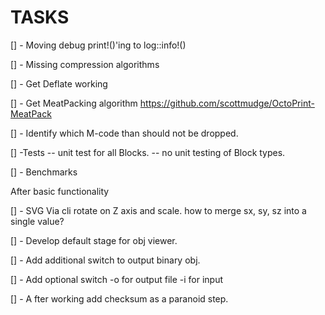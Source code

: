 # TASKS

[] - Moving debug print!()'ing to log::info!()

[] - Missing compression algorithms

[] - Get Deflate working

[] - Get MeatPacking algorithm
    <https://github.com/scottmudge/OctoPrint-MeatPack>

[] - Identify which M-code than should not be dropped.

[] -Tests
     -- unit test for all Blocks.
     -- no unit testing of Block types.

[] - Benchmarks

After basic functionality

[] - SVG Via cli rotate on Z axis and scale.
     how to merge sx, sy, sz into a single value?

[] - Develop default stage for obj viewer.

[] - Add additional switch to output binary obj.

[] - Add optional switch -o for output file -i for input

[] - A fter working add checksum as a paranoid step.
